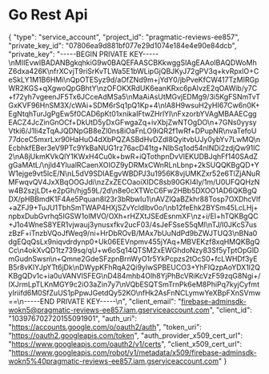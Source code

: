 # Go Rest Api

{
  "type": "service_account",
  "project_id": "pragmatic-reviews-ee857",
  "private_key_id": "07806ea9d881bf077e29d1074e184e4e90e84dcb",
  "private_key": "-----BEGIN PRIVATE KEY-----\nMIIEvwIBADANBgkqhkiG9w0BAQEFAASCBKkwggSlAgEAAoIBAQDWoMhZ6dxa426K\nfrXCvjT9riSrKvTLWa5E1bWLipGjQBJKyJ72gPV3q+kvRpxlO+CeSkLY1M1B6HMi\nQpOTESyz9d/aOfZNd9m+jYdY0/jbPveKfCW417TzMIRGpWR2KGS+qXgwoQpGBhtY\nzOFOKXRdUK6eanKRxc6pAIvzE2qOAWib/y7C+f72yh7vgeenJF5Tx6JCceAdMSa5\nMaAiAsUtMGvjEDMg9/3i5KgFSNmTvTGxKVF96HnSM3X/cWAi+SDM6rSq1pQ1Kp+4\nlA8H9wsuH2yHI67Cw6n0K+EgNtqhTurJgPgEw5f0CAD6pKt01xnikaIFtwZHrlYI\nFxzorbYVAgMBAAECggEACZ4JcZinGnOCf+DkUtD5yDxGFwgaZq+ivXbjZwNTOgDO\n+7GNs0yysyVtki6/J1Ii4zTqAJQDNpGB8eZl0ns8iOaFnLO9iQR2f1wRf+DPupNR\nvaTefoU77dceC5mxrLxr90HaHuO4dXbPQZASBdHvDZdl8QyitvbUJy0ybYv7LwMQ\nEcbhkfEBer3eV9PTc9YkBaNUG1rz76acD41tg+NIbSq1od54nlNDi2zdjQw91lC2\nA8jUkmKVkQlY1KWxH4Cu0k+bwR+iQTothpnDvVlEKUDBJqhFf140SAdZgGaMAtL/\njld4YlualRCaenXOIOZ9yDRMxCWnRLnLbnp+2kSUQQKBgQD+YW1ejge9vt5lcE/N\nL5dV9SDIAEgvWBDPJ3u1956K8vjUMKZxr52e6TlZjANuRMFwqvQV4JxXBqOOGJdi\nzZxZECOaoiXIDC8sb90GKI4ly/1m/U0UFQQHzNw4B2szjLDt+e2pGh/hjg59L/2d\n8e0cXTWcC6Fw2HBb5DXOO1AD6QKBgQDX/pHBBmdK1F4Ae5Pquan8l23r3bRbwIu1\nAVZlQaBZkhr88Tosp7OXDhcVlf+aZFJ9+TuJU1TbhSmTWAP4HXjSZvYcldlbv0o/\nb12feEhk2BYSm45LcLHj+npbxDubGvrhq5IGSW1olMVO/OXh+rHZXtJSEdEsnmXF\nz+i/EI+hTQKBgQC+J1o4WneS8YER1vjwauj3ynusxfkv2ucF03/4sJeFSseS5qMl\nTJ/I0JKcS7uszBzF+iTnzbVQoJfWeq9/ni+HrDbROvB/MAx7bUuNdPd9bZWJTUQ3\nBNa0dgEQqQsLx9niqvdrdynp0+Uk06EEVnpmv455jYAq+MBVEKzf8xqHMQKBgQCc\n4okXvQD1tz739sq/qU+w6oSq14QTSM2xEWGhdoNzy83Sf5yTptOpGlDmGudnSwsn\n+Qmne2GdeSFzpnBrnWyO1r5YkPcpzs2tOcS0+fcLWHDf3yEB5r8vKlYJpYTt6jDk\nDWypKFhRqA2Qi9ylwSPBEUCO3+YhFIQzpAoYDX1l2QKBgQDv1c+ia0uVANVlSFEG\nD484mhb4Olh8YjPhBcVRiKcVzF59zqG8Ngi+/IXJrmLpTLKnMGY9c2iO3aZin7y7\nVQbESQTSmTrnPk6eM8PhiPq7kyjCyfmtyIriifd6M0SfZuUS1pPpwJGetdQy52KO\nfHk2AsFnNCLymwYeXBpFXnSVmw==\n-----END PRIVATE KEY-----\n",
  "client_email": "firebase-adminsdk-wokn5@pragmatic-reviews-ee857.iam.gserviceaccount.com",
  "client_id": "103976702720155091901",
  "auth_uri": "https://accounts.google.com/o/oauth2/auth",
  "token_uri": "https://oauth2.googleapis.com/token",
  "auth_provider_x509_cert_url": "https://www.googleapis.com/oauth2/v1/certs",
  "client_x509_cert_url": "https://www.googleapis.com/robot/v1/metadata/x509/firebase-adminsdk-wokn5%40pragmatic-reviews-ee857.iam.gserviceaccount.com"
}
